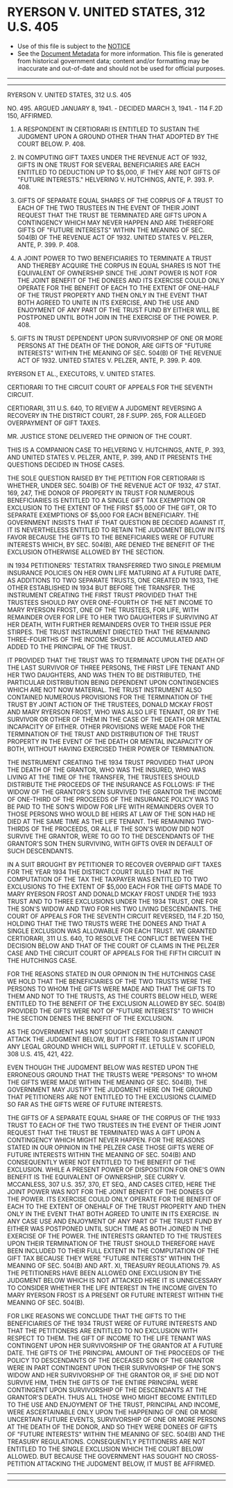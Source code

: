 ---
---

# RYERSON V. UNITED STATES, 312 U.S. 405

* Use of this file is subject to the [NOTICE](https://github.com/publicdocs/notice/blob/master/NOTICE)
* See the [Document Metadata](../../../) for more information.
  This file is generated from historical government data; content and/or formatting may be inaccurate and out-of-date and should not be used for official purposes.

----------
----------

RYERSON V. UNITED STATES, 312 U.S. 405

NO. 495.  ARGUED JANUARY 8, 1941.  - DECIDED MARCH 3, 1941.  - 114 F.2D 150, AFFIRMED.

1.  A RESPONDENT IN CERTIORARI IS ENTITLED TO SUSTAIN THE JUDGMENT UPON A GROUND OTHER THAN THAT ADOPTED BY THE COURT BELOW.  P. 408.

2.  IN COMPUTING GIFT TAXES UNDER THE REVENUE ACT OF 1932, GIFTS IN ONE TRUST FOR SEVERAL BENEFICIARIES ARE EACH ENTITLED TO DEDUCTION UP TO $5,000, IF THEY ARE NOT GIFTS OF "FUTURE INTERESTS."  HELVERING V. HUTCHINGS, ANTE, P. 393.  P. 408.

3.  GIFTS OF SEPARATE EQUAL SHARES OF THE CORPUS OF A TRUST TO EACH OF THE TWO TRUSTEES IN THE EVENT OF THEIR JOINT REQUEST THAT THE TRUST BE TERMINATED ARE GIFTS UPON A CONTINGENCY WHICH MAY NEVER HAPPEN AND ARE THEREFORE GIFTS OF "FUTURE INTERESTS" WITHIN THE MEANING OF SEC. 504(B) OF THE REVENUE ACT OF 1932.  UNITED STATES V. PELZER, ANTE, P. 399.  P. 408.

4. A JOINT POWER TO TWO BENEFICIARIES TO TERMINATE A TRUST AND THEREBY ACQUIRE THE CORPUS IN EQUAL SHARES IS NOT THE EQUIVALENT OF OWNERSHIP SINCE THE JOINT POWER IS NOT FOR THE JOINT BENEFIT OF THE DONEES AND ITS EXERCISE COULD ONLY OPERATE FOR THE BENEFIT OF EACH TO THE EXTENT OF ONE-HALF OF THE TRUST PROPERTY AND THEN ONLY IN THE EVENT THAT BOTH AGREED TO UNITE IN ITS EXERCISE, AND THE USE AND ENJOYMENT OF ANY PART OF THE TRUST FUND BY EITHER WILL BE POSTPONED UNTIL BOTH JOIN IN THE EXERCISE OF THE POWER.  P. 408.

5.  GIFTS IN TRUST DEPENDENT UPON SURVIVORSHIP OF ONE OR MORE PERSONS AT THE DEATH OF THE DONOR, ARE GIFTS OF "FUTURE INTERESTS" WITHIN THE MEANING OF SEC. 504(B) OF THE REVENUE ACT OF 1932.  UNITED STATES V. PELZER, ANTE, P. 399.  P. 409.

RYERSON ET AL., EXECUTORS, V. UNITED STATES.

CERTIORARI TO THE CIRCUIT COURT OF APPEALS FOR THE SEVENTH CIRCUIT.

CERTIORARI, 311 U.S. 640, TO REVIEW A JUDGMENT REVERSING A RECOVERY IN THE DISTRICT COURT, 28 F.SUPP.  265, FOR ALLEGED OVERPAYMENT OF GIFT TAXES.

MR. JUSTICE STONE DELIVERED THE OPINION OF THE COURT.

THIS IS A COMPANION CASE TO HELVERING V. HUTCHINGS, ANTE, P. 393, AND UNITED STATES V. PELZER, ANTE, P. 399, AND IT PRESENTS THE QUESTIONS DECIDED IN THOSE CASES.

THE SOLE QUESTION RAISED BY THE PETITION FOR CERTIORARI IS WHETHER, UNDER SEC. 504(B) OF THE REVENUE ACT OF 1932, 47 STAT. 169, 247, THE DONOR OF PROPERTY IN TRUST FOR NUMEROUS BENEFICIARIES IS ENTITLED TO A SINGLE GIFT TAX EXEMPTION OR EXCLUSION TO THE EXTENT OF THE FIRST $5,000 OF THE GIFT, OR TO SEPARATE EXEMPTIONS OF $5,000 FOR EACH BENEFICIARY.  THE GOVERNMENT INSISTS THAT IF THAT QUESTION BE DECIDED AGAINST IT, IT IS NEVERTHELESS ENTITLED TO RETAIN THE JUDGMENT BELOW IN ITS FAVOR BECAUSE THE GIFTS TO THE BENEFICIARIES WERE OF FUTURE INTERESTS WHICH, BY SEC. 504(B), ARE DENIED THE BENEFIT OF THE EXCLUSION OTHERWISE ALLOWED BY THE SECTION.

IN 1934 PETITIONERS' TESTATRIX TRANSFERRED TWO SINGLE PREMIUM INSURANCE POLICIES ON HER OWN LIFE MATURING AT A FUTURE DATE, AS ADDITIONS TO TWO SEPARATE TRUSTS, ONE CREATED IN 1933, THE OTHER ESTABLISHED IN 1934 BUT BEFORE THE TRANSFER.  THE INSTRUMENT CREATING THE FIRST TRUST PROVIDED THAT THE TRUSTEES SHOULD PAY OVER ONE-FOURTH OF THE NET INCOME TO MARY RYERSON FROST, ONE OF THE TRUSTEES, FOR LIFE, WITH REMAINDER OVER FOR LIFE TO HER TWO DAUGHTERS IF SURVIVING AT HER DEATH, WITH FURTHER REMAINDERS OVER TO THEIR ISSUE PER STIRPES.  THE TRUST INSTRUMENT DIRECTED THAT THE REMAINING THREE-FOURTHS OF THE INCOME SHOULD BE ACCUMULATED AND ADDED TO THE PRINCIPAL OF THE TRUST.

IT PROVIDED THAT THE TRUST WAS TO TERMINATE UPON THE DEATH OF THE LAST SURVIVOR OF THREE PERSONS, THE FIRST LIFE TENANT AND HER TWO DAUGHTERS, AND WAS THEN TO BE DISTRIBUTED, THE PARTICULAR DISTRIBUTION BEING DEPENDENT UPON CONTINGENCIES WHICH ARE NOT NOW MATERIAL.  THE TRUST INSTRUMENT ALSO CONTAINED NUMEROUS PROVISIONS FOR THE TERMINATION OF THE TRUST BY JOINT ACTION OF THE TRUSTEES, DONALD MCKAY FROST AND MARY RYERSON FROST, WHO WAS ALSO LIFE TENANT, OR BY THE SURVIVOR OR OTHER OF THEM IN THE CASE OF THE DEATH OR MENTAL INCAPACITY OF EITHER.  OTHER PROVISIONS WERE MADE FOR THE TERMINATION OF THE TRUST AND DISTRIBUTION OF THE TRUST PROPERTY IN THE EVENT OF THE DEATH OR MENTAL INCAPACITY OF BOTH, WITHOUT HAVING EXERCISED THEIR POWER OF TERMINATION.

THE INSTRUMENT CREATING THE 1934 TRUST PROVIDED THAT UPON THE DEATH OF THE GRANTOR, WHO WAS THE INSURED, WHO WAS LIVING AT THE TIME OF THE TRANSFER, THE TRUSTEES SHOULD DISTRIBUTE THE PROCEEDS OF THE INSURANCE AS FOLLOWS:  IF THE WIDOW OF THE GRANTOR'S SON SURVIVED THE GRANTOR THE INCOME OF ONE-THIRD OF THE PROCEEDS OF THE INSURANCE POLICY WAS TO BE PAID TO THE SON'S WIDOW FOR LIFE WITH REMAINDERS OVER TO THOSE PERSONS WHO WOULD BE HEIRS AT LAW OF THE SON HAD HE DIED AT THE SAME TIME AS THE LIFE TENANT.  THE REMAINING TWO-THIRDS OF THE PROCEEDS, OR ALL IF THE SON'S WIDOW DID NOT SURVIVE THE GRANTOR, WERE TO GO TO THE DESCENDANTS OF THE GRANTOR'S SON THEN SURVIVING, WITH GIFTS OVER IN DEFAULT OF SUCH DESCENDANTS.

IN A SUIT BROUGHT BY PETITIONER TO RECOVER OVERPAID GIFT TAXES FOR THE YEAR 1934 THE DISTRICT COURT RULED THAT IN THE COMPUTATION OF THE TAX THE TAXPAYER WAS ENTITLED TO TWO EXCLUSIONS TO THE EXTENT OF $5,000 EACH FOR THE GIFTS MADE TO MARY RYERSON FROST AND DONALD MCKAY FROST UNDER THE 1933 TRUST AND TO THREE EXCLUSIONS UNDER THE 1934 TRUST, ONE FOR THE SON'S WIDOW AND TWO FOR HIS TWO LIVING DESCENDANTS.  THE COURT OF APPEALS FOR THE SEVENTH CIRCUIT REVERSED, 114 F.2D 150, HOLDING THAT THE TWO TRUSTS WERE THE DONEES AND THAT A SINGLE EXCLUSION WAS ALLOWABLE FOR EACH TRUST.  WE GRANTED CERTIORARI, 311 U.S. 640, TO RESOLVE THE CONFLICT BETWEEN THE DECISION BELOW AND THAT OF THE COURT OF CLAIMS IN THE PELZER CASE AND THE CIRCUIT COURT OF APPEALS FOR THE FIFTH CIRCUIT IN THE HUTCHINGS CASE.

FOR THE REASONS STATED IN OUR OPINION IN THE HUTCHINGS CASE WE HOLD THAT THE BENEFICIARIES OF THE TWO TRUSTS WERE THE PERSONS TO WHOM THE GIFTS WERE MADE AND THAT THE GIFTS TO THEM AND NOT TO THE TRUSTS, AS THE COURTS BELOW HELD, WERE ENTITLED TO THE BENEFIT OF THE EXCLUSION ALLOWED BY SEC. 504(B) PROVIDED THE GIFTS WERE NOT OF "FUTURE INTERESTS" TO WHICH THE SECTION DENIES THE BENEFIT OF THE EXCLUSION.

AS THE GOVERNMENT HAS NOT SOUGHT CERTIORARI IT CANNOT ATTACK THE JUDGMENT BELOW, BUT IT IS FREE TO SUSTAIN IT UPON ANY LEGAL GROUND WHICH WILL SUPPORT IT.  LETULLE V. SCOFIELD, 308 U.S. 415, 421, 422.

EVEN THOUGH THE JUDGMENT BELOW WAS RESTED UPON THE ERRONEOUS GROUND THAT THE TRUSTS WERE "PERSONS" TO WHOM THE GIFTS WERE MADE WITHIN THE MEANING OF SEC. 504(B), THE GOVERNMENT MAY JUSTIFY THE JUDGMENT HERE ON THE GROUND THAT PETITIONERS ARE NOT ENTITLED TO THE EXCLUSIONS CLAIMED SO FAR AS THE GIFTS WERE OF FUTURE INTERESTS.

THE GIFTS OF A SEPARATE EQUAL SHARE OF THE CORPUS OF THE 1933 TRUST TO EACH OF THE TWO TRUSTEES IN THE EVENT OF THEIR JOINT REQUEST THAT THE TRUST BE TERMINATED WAS A GIFT UPON A CONTINGENCY WHICH MIGHT NEVER HAPPEN.  FOR THE REASONS STATED IN OUR OPINION IN THE PELZER CASE THOSE GIFTS WERE OF FUTURE INTERESTS WITHIN THE MEANING OF SEC. 504(B) AND CONSEQUENTLY WERE NOT ENTITLED TO THE BENEFIT OF THE EXCLUSION.  WHILE A PRESENT POWER OF DISPOSITION FOR ONE'S OWN BENEFIT IS THE EQUIVALENT OF OWNERSHIP, SEE CURRY V. MCCANLESS, 307 U.S. 357, 370, ET SEQ., AND CASES CITED, HERE THE JOINT POWER WAS NOT FOR THE JOINT BENEFIT OF THE DONEES OF THE POWER.  ITS EXERCISE COULD ONLY OPERATE FOR THE BENEFIT OF EACH TO THE EXTENT OF ONEHALF OF THE TRUST PROPERTY AND THEN ONLY IN THE EVENT THAT BOTH AGREED TO UNITE IN ITS EXERCISE.  IN ANY CASE USE AND ENJOYMENT OF ANY PART OF THE TRUST FUND BY EITHER WAS POSTPONED UNTIL SUCH TIME AS BOTH JOINED IN THE EXERCISE OF THE POWER.  THE INTERESTS GRANTED TO THE TRUSTEES UPON THEIR TERMINATION OF THE TRUST SHOULD THEREFORE HAVE BEEN INCLUDED TO THEIR FULL EXTENT IN THE COMPUTATION OF THE GIFT TAX BECAUSE THEY WERE "FUTURE INTERESTS" WITHIN THE MEANING OF SEC. 504(B) AND ART. XI, TREASURY REGULATIONS 79.  AS THE PETITIONERS HAVE BEEN ALLOWED ONE EXCLUSION BY THE JUDGMENT BELOW WHICH IS NOT ATTACKED HERE IT IS UNNECESSARY TO CONSIDER WHETHER THE LIFE INTEREST IN THE INCOME GIVEN TO MARY RYERSON FROST IS A PRESENT OR FUTURE INTEREST WITHIN THE MEANING OF SEC. 504(B).

FOR LIKE REASONS WE CONCLUDE THAT THE GIFTS TO THE BENEFICIARIES OF THE 1934 TRUST WERE OF FUTURE INTERESTS AND THAT THE PETITIONERS ARE ENTITLED TO NO EXCLUSION WITH RESPECT TO THEM.  THE GIFT OF INCOME TO THE LIFE TENANT WAS CONTINGENT UPON HER SURVIVORSHIP OF THE GRANTOR AT A FUTURE DATE.  THE GIFTS OF THE PRINCIPAL AMOUNT OF THE PROCEEDS OF THE POLICY TO DESCENDANTS OF THE DECEASED SON OF THE GRANTOR WERE IN PART CONTINGENT UPON THEIR SURVIVORSHIP OF THE SON'S WIDOW AND HER SURVIVORSHIP OF THE GRANTOR OR, IF SHE DID NOT SURVIVE HIM, THEN THE GIFTS OF THE ENTIRE PRINCIPAL WERE CONTINGENT UPON SURVIVORSHIP OF THE DESCENDANTS AT THE GRANTOR'S DEATH.  THUS ALL THOSE WHO MIGHT BECOME ENTITLED TO THE USE AND ENJOYMENT OF THE TRUST, PRINCIPAL AND INCOME, WERE ASCERTAINABLE ONLY UPON THE HAPPENING OF ONE OR MORE UNCERTAIN FUTURE EVENTS, SURVIVORSHIP OF ONE OR MORE PERSONS AT THE DEATH OF THE DONOR, AND SO THEY WERE DONEES OF GIFTS OF "FUTURE INTERESTS" WITHIN THE MEANING OF SEC. 504(B) AND THE TREASURY REGULATIONS.  CONSEQUENTLY PETITIONERS ARE NOT ENTITLED TO THE SINGLE EXCLUSION WHICH THE COURT BELOW ALLOWED.  BUT BECAUSE THE GOVERNMENT HAS SOUGHT NO CROSS-PETITION ATTACKING THE JUDGMENT BELOW, IT MUST BE AFFIRMED.


----------
----------

